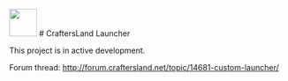 <img src="http://forum.craftersland.net/public/style_images/5_logo.png" width="50"> # CraftersLand Launcher

This project is in active development. 

Forum thread: http://forum.craftersland.net/topic/14681-custom-launcher/

